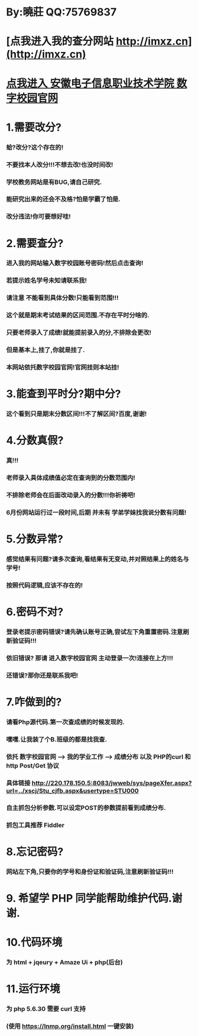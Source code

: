 # By:曉莊 QQ:75769837

# [点我进入我的查分网站 http://imxz.cn](http://imxz.cn)   

# [点我进入 安徽电子信息职业技术学院 数字校园官网](http://220.178.150.5:8082/cas/login?service=http%3A%2F%2F220.178.150.5%3A8082%2Fc%2Fportal%2Flogin)
 

# 1.需要改分?   
### 蛤?改分?这个存在的!
### 不要找本人改分!!!不想去改!也没时间改!   
### 学校教务网站是有BUG,请自己研究.  
### 能研究出来的还会不及格?怕是学霸了怕是.   
### 改分违法!你可要想好哇!  

# 2.需要查分?
### 进入我的网站输入数字校园账号密码!然后点击查询!
### 若提示姓名学号未知请联系我!
### 请注意 不能看到具体分数!只能看到范围!!!   
### 这个就是期末考试结果的区间范围.不存在平时分啥的.
### 只要老师录入了成绩!就能提前录入的分,不排除会更改!
### 但是基本上,挂了,你就是挂了.
### 本网站依托数字校园官网!官网挂则本站挂!   

# 3.能查到平时分?期中分?
### 这个看到只是期末分数区间!!!不了解区间?百度,谢谢!

# 4.分数真假?
### 真!!!
### 老师录入具体成绩值必定在查询到的分数范围内! 
### 不排除老师会在后面改动录入的分数!!!你祈祷吧!
### 6月份网站运行过一段时间,后期 并未有 学弟学妹找我说分数有问题!

# 5.分数异常?
### 感觉结果有问题?请多次查询,看结果有无变动,并对照结果上的姓名与学号!
### 按照代码逻辑,应该不存在的!

# 6.密码不对?
### 登录老提示密码错误?请先确认账号正确,尝试左下角重置密码.注意刷新验证码!!!
### 依旧错误? 那请 进入数字校园官网 主动登录一次!连接在上方!!!
### 还错误?那你还是联系我吧!

# 7.咋做到的?
### 请看Php源代码.第一次查成绩的时候发现的.
### 嘿嘿.让我装了个B.班级的都是找我查.
### 依托 数字校园官网 --> 我的学业工作 --> 成绩分布 以及 PHP的curl 和 http Post/Get 协议
### 具体链接 http://220.178.150.5:8083/jwweb/sys/pageXfer.aspx?url=../xscj/Stu_cjfb.aspx&usertype=STU000
### 自主抓包分析参数.可以设定POST的参数提前看到成绩分布.
### 抓包工具推荐 Fiddler

# 8.忘记密码?  
### 网站左下角,只要你的学号和身份证和验证码,注意刷新验证码!!!
# 9. 希望学 PHP 同学能帮助维护代码.谢谢.
# 10.代码环境
### 为 html + jqeury + Amaze Ui + php(后台)
# 11.运行环境
### 为 php 5.6.30 需要 curl 支持    
### (使用 https://lnmp.org/install.html 一键安装)



